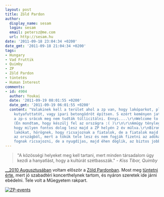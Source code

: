 ```yaml
---
layout: post
title: Zöld Pardon
author:
  display_name: sesam
  login: sesam
  email: petersz@me.com
  url: http://sesam.hu
date: '2011-09-18 23:04:34 +0200'
date_gmt: '2011-09-18 21:04:34 +0200'
tags:
- Hungary
- Vad Fruttik
- Quimby
- ZP
- Zöld Pardon
- tüntetés
- Human Interest
comments:
- id: 4904
  author: Youkai
  date: '2011-09-19 08:01:55 +0200'
  date_gmt: '2011-09-19 06:01:55 +0200'
  content: "Valakinek kell a terület ahol a zp van, hogy lakóparkot, plázát, kutyaszaros
    kutyafuttatót, vagy ipari betongödröt építsen. S ezért keményen jattolt az illetékesnek,
    a zp-s srácok meg nem tudták túllicitálni. Ennyi....\r\nWelcome to Abszurdisztán....
    (Én mondtam, hogy készülj fel az országra :( )\r\n\r\nAmúgy tényleg kíváncsi vagyok,
    hogy milyen fontos dolog lesz majd a ZP helyén 2 év múlva.\r\nBírom a nyugdíjas
    lakókat, hörögnek, hogy ricsajoznak a fiatalok, de a fiatalok majd szépen elmennek
    az országból, mert a tökük tele lesz és nem fogják fizetni az adókat, és nem is
    fognak ricsajozni, de a nyugdíjas, majd éhen döglik, az biztos jobb lesz"
---
```


> "A közösségi helyeket meg kell tartani, mert minden társadalom úgy kezdi a hanyatlást, hogy a kultúrát szétbasszák." _\- Kiss Tibor, Quimby_

[__2010 Augusztusában](http://www.last.fm/event/1634515+Vad+Fruttik+at+Z%C3%B6ld+Pardon+on+28+August+2010) voltam először a [Zöld Pardonban](http://zp.hu). Most meg [tüntetni érte](http://hvg.hu/kultura/20110918_zp_tuntetes), mert jó szabadtéri koncerthelynek tartom, és nyáron szeretek ide járni ebédelni. Tele volt a Műegyetem rakpart.

[![ZP-events](https://img.skitch.com/20110919-pkd8cgcr93r956d99f911645ri.png)](http://www.last.fm/user/sesamsys)
